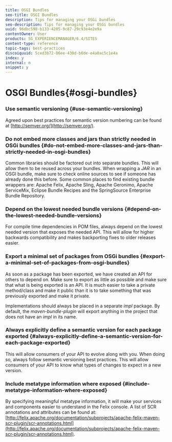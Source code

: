 ```yaml
---
title: OSGI Bundles
seo-title: OSGI Bundles
description: Tips for managing your OSGi bundles
seo-description: Tips for managing your OSGi bundles
uuid: 96dbc598-b133-4205-9c87-29c93e4e2e9a
contentOwner: User
products: SG_EXPERIENCEMANAGER/6.4/SITES
content-type: reference
topic-tags: best-practices
discoiquuid: 5ced3b72-06ee-430d-b6de-e4a0ac5c1e4a
index: y
internal: n
snippet: y
---
```


# OSGI Bundles{#osgi-bundles}

### Use semantic versioning {#use-semantic-versioning}

Agreed upon best practices for semantic version numbering can be found at [http://semver.org/](http://semver.org/).

### Do not embed more classes and jars than strictly needed in OSGi bundles {#do-not-embed-more-classes-and-jars-than-strictly-needed-in-osgi-bundles}

Common libraries should be factored out into separate bundles. This will allow them to be reused across your bundles. When wrapping a *JAR* in an OSGI bundle, make sure to check online sources to see if someone has already done this before. Some common places to find existing bundle wrappers are: Apache Felix, Apache Sling, Apache Geronimo, Apache ServiceMix, Eclipse Bundle Recipes and the SpringSource Enterprise Bundle Repository.

### Depend on the lowest needed bundle versions {#depend-on-the-lowest-needed-bundle-versions}

For compile time dependencies in POM files, always depend on the lowest needed version that exposes the needed API. This will allow for higher backwards compatibility and makes backporting fixes to older releases easier.

### Export a minimal set of packages from OSGi bundles {#export-a-minimal-set-of-packages-from-osgi-bundles}

As soon as a package has been exported, we have created an API for others to depend on. Make sure to export as little as possible and make sure that what is being exported is an API. It is much easier to take a private method/class and make it public than it is to take something that was previously exported and make it private.

Implementations should always be placed in a separate *impl* package. By default, the *maven-bundle-plugin* will export anything in the project that does not have an *impl* in its name.

### Always explicitly define a semantic version for each package exported {#always-explicitly-define-a-semantic-version-for-each-package-exported}

This will allow consumers of your API to evolve along with you. When doing so, always follow semantic versioning best practices. This will allow consumers of your API to know what types of changes to expect in a new version.

### Include metatype information where exposed {#include-metatype-information-where-exposed}

By specifying meaningful metatype information, it will make your services and components easier to understand in the Felix console. A list of SCR annotations and attributes can be found at: [http://felix.apache.org/documentation/subprojects/apache-felix-maven-scr-plugin/scr-annotations.html](http://felix.apache.org/documentation/subprojects/apache-felix-maven-scr-plugin/scr-annotations.html).
